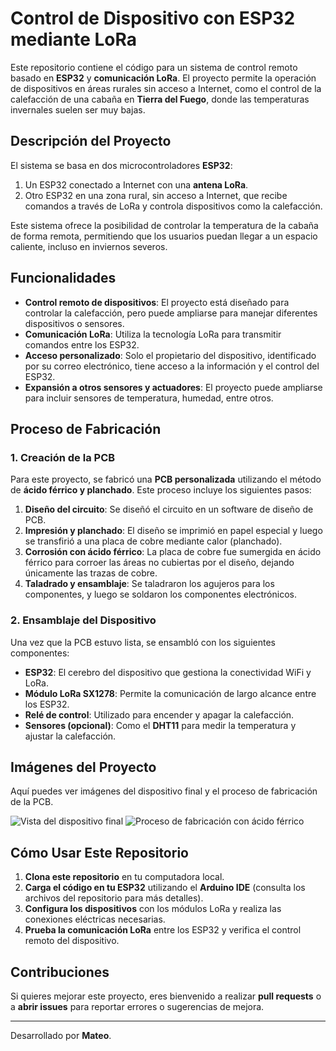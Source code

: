 # Control de Dispositivo con ESP32 mediante LoRa

Este repositorio contiene el código para un sistema de control remoto basado en **ESP32** y **comunicación LoRa**. El proyecto permite la operación de dispositivos en áreas rurales sin acceso a Internet, como el control de la calefacción de una cabaña en **Tierra del Fuego**, donde las temperaturas invernales suelen ser muy bajas.

## Descripción del Proyecto

El sistema se basa en dos microcontroladores **ESP32**:
1. Un ESP32 conectado a Internet con una **antena LoRa**.
2. Otro ESP32 en una zona rural, sin acceso a Internet, que recibe comandos a través de LoRa y controla dispositivos como la calefacción.

Este sistema ofrece la posibilidad de controlar la temperatura de la cabaña de forma remota, permitiendo que los usuarios puedan llegar a un espacio caliente, incluso en inviernos severos.

## Funcionalidades

- **Control remoto de dispositivos**: El proyecto está diseñado para controlar la calefacción, pero puede ampliarse para manejar diferentes dispositivos o sensores.
- **Comunicación LoRa**: Utiliza la tecnología LoRa para transmitir comandos entre los ESP32.
- **Acceso personalizado**: Solo el propietario del dispositivo, identificado por su correo electrónico, tiene acceso a la información y el control del ESP32.
- **Expansión a otros sensores y actuadores**: El proyecto puede ampliarse para incluir sensores de temperatura, humedad, entre otros.

## Proceso de Fabricación

### 1. Creación de la PCB

Para este proyecto, se fabricó una **PCB personalizada** utilizando el método de **ácido férrico y planchado**. Este proceso incluye los siguientes pasos:

1. **Diseño del circuito**: Se diseñó el circuito en un software de diseño de PCB.
2. **Impresión y planchado**: El diseño se imprimió en papel especial y luego se transfirió a una placa de cobre mediante calor (planchado).
3. **Corrosión con ácido férrico**: La placa de cobre fue sumergida en ácido férrico para corroer las áreas no cubiertas por el diseño, dejando únicamente las trazas de cobre.
4. **Taladrado y ensamblaje**: Se taladraron los agujeros para los componentes, y luego se soldaron los componentes electrónicos.

### 2. Ensamblaje del Dispositivo

Una vez que la PCB estuvo lista, se ensambló con los siguientes componentes:
- **ESP32**: El cerebro del dispositivo que gestiona la conectividad WiFi y LoRa.
- **Módulo LoRa SX1278**: Permite la comunicación de largo alcance entre los ESP32.
- **Relé de control**: Utilizado para encender y apagar la calefacción.
- **Sensores (opcional)**: Como el **DHT11** para medir la temperatura y ajustar la calefacción.

## Imágenes del Proyecto

Aquí puedes ver imágenes del dispositivo final y el proceso de fabricación de la PCB.

![Vista del dispositivo final](ruta/a/tu/imagen1.jpg)
![Proceso de fabricación con ácido férrico](ruta/a/tu/imagen2.jpg)

## Cómo Usar Este Repositorio

1. **Clona este repositorio** en tu computadora local.
2. **Carga el código en tu ESP32** utilizando el **Arduino IDE** (consulta los archivos del repositorio para más detalles).
3. **Configura los dispositivos** con los módulos LoRa y realiza las conexiones eléctricas necesarias.
4. **Prueba la comunicación LoRa** entre los ESP32 y verifica el control remoto del dispositivo.

## Contribuciones

Si quieres mejorar este proyecto, eres bienvenido a realizar **pull requests** o a **abrir issues** para reportar errores o sugerencias de mejora.

---

Desarrollado por **Mateo**.
